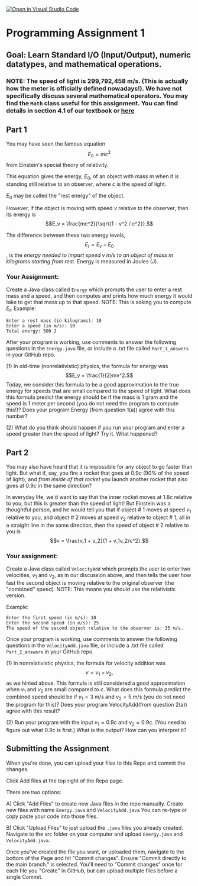 [![Open in Visual Studio Code](https://classroom.github.com/assets/open-in-vscode-c66648af7eb3fe8bc4f294546bfd86ef473780cde1dea487d3c4ff354943c9ae.svg)](https://classroom.github.com/online_ide?assignment_repo_id=8558739&assignment_repo_type=AssignmentRepo)
# Programming Assignment 1

## Goal: Learn Standard I/O (Input/Output), numeric datatypes, and mathematical operations.

### NOTE: The speed of light is 299,792,458 m/s. (This is actually how the meter is officially defined nowadays!). We have not specifically discuss several mathematical operators. You may find the `Math` class useful for this assignment. You can find details in section 4.1 of our textbook or [here](https://docs.oracle.com/javase/8/docs/api/java/lang/Math.html)

## Part 1

You may have seen the famous equation 
$$E_0 = mc^2$$
from Einstein's special theory of relativity.

This equation gives the energy, $E_0$, of an object with mass $m$ when it is standing still relative to an observer,
where $c$ is the speed of light.

$E_0$ may be called the "rest energy" of the object.

However, if the object is moving with speed $v$ relative to the observer, then its energy is
$$E_v = \frac{mc^2}{\sqrt{1 - v^2 / c^2}}.$$

The difference between these two energy levels, $$E_t=E_v - E_0$$, is the *energy needed to impart speed v m/s to an object of mass m kilograms
starting from rest*. Energy is measured in Joules (J).

### Your Assignment:

Create a Java class called `Energy` which prompts the user to enter a rest mass and a speed,
and then computes and prints how much energy it would take to get that mass up to that speed. NOTE: This is asking you to compute $E_t$. Example:

```
Enter a rest mass (in kilograms): 10
Enter a speed (in m/s): 10
Total energy: 500 J
```

After your program is working, use comments to answer the following questions in the `Energy.java` file, or include a .txt file called `Part_1_answers` in your GitHub repo. 

(1) In old-time (nonrelativistic) physics, the formula for energy was
$$E_v = \frac{1}{2}mv^2.$$ Today, we consider this formula to be a good approximation to the true energy
for speeds that are small compared to the speed of light.
What does this formula predict the energy should be if the mass is 1 gram
and the speed is 1 meter per second (you do not need the program to compute this!)? Does your program Energy (from question 1(a)) agree with this number?

(2) What do you think should happen if you run your program and enter a speed greater than the speed of
light? Try it. What happened?

## Part 2

You may also have heard that it is impossible for any object to go faster than light. But what if, say, you fire a rocket that goes at $0.9c$ (90\% of the speed of light), and *from inside of that rocket* you launch another rocket that also goes at $0.9c$ in the same direction?

In everyday life, we'd want to say that the inner rocket moves at $1.8c$ relative to you, but this is greater than
the speed of light! But Einstein was a thoughtful person, and he would tell you that if
object \# 1 moves at speed $v_1$ relative to you, and object \# 2 moves at speed $v_2$ relative to object \# 1,
all in a straight line in the same direction, then the speed of object \# 2 relative to you is
$$v = \frac{v_1 + v_2}{1 + v_1v_2/c^2}.$$


### Your assignment:

Create a Java class called `VelocityAdd` which prompts the user to enter two velocities, $v_1$ and $v_2$,
as in our discussion above, and then tells the user how fast the second object is moving relative to the original observer (the "combined" speed). NOTE: This means you should use the relativistic version.

Example:

```
Enter the first speed (in m/s): 10
Enter the second speed (in m/s): 25
The speed of the second object relative to the observer is: 35 m/s.
```

Once your program is working, use comments to answer the following questions in the `VelocityAdd.java` file, or include a .txt file called `Part_2_answers` in your GitHub repo.

(1) In nonrelativistic physics, the formula for velocity addition was
$$v = v_1 + v_2,$$
as we hinted above.
This formula is still considered a good approximation when $v_1$ and $v_2$ are small compared to $c$.
What does this formula predict the combined speed should be if $v_1 = 3$ m/s and $v_2 = 5$ m/s (you do not need the program for this)?
Does your program VelocityAdd(from question 2(a)) agree with this result?

(2) Run your program with the input $v_1 = 0.9c$ and $v_2 = 0.9c$. (You need to figure out what $0.9c$ is first.)
What is the output? How can you interpret it?

## Submitting the Assignment

When you're done, you can upload your files to this Repo and commit the changes.

Click Add files at the top right of the Repo page.

There are two options:

A) Click "Add Files" to create new Java files in the repo manually. Create new files with name `Energy.java` and `VelocityAdd.java` You can re-type or copy paste your code into those files.

B) Click "Upload Files" to just upload the `.java` files you already created. Navigate to the src folder on your computer and upload `Energy.java` and `VelocityAdd.java`.

Once you've created the file you want, or uploaded them, navigate to the bottom of the Page and hit "Commit changes". Ensure "Commit directly to the main branch." is selected. You'll need to "Commit changes" once for each file you "Create" in GitHub, but can upload multiple files before a single Commit.



